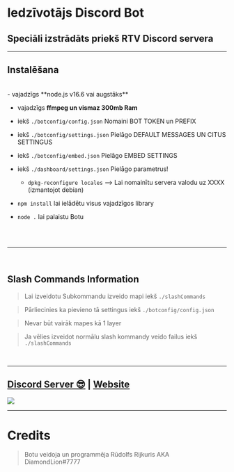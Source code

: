 # Iedzīvotājs Discord Bot
## Speciāli izstrādāts priekš RTV Discord servera


***

## Instalēšana

<br/>
- vajadzīgs **node.js v16.6 vai augstāks**

- vajadzīgs **ffmpeg un vismaz 300mb Ram**

- iekš `./botconfig/config.json` Nomaini BOT TOKEN un PREFIX

- iekš `./botconfig/settings.json` Pielāgo DEFAULT MESSAGES UN CITUS SETTINGUS

- iekš `./botconfig/embed.json` Pielāgo EMBED SETTINGS

- iekš `./dashboard/settings.json` Pielāgo parametrus!

    - `dpkg-reconfigure locales` --> Lai nomainītu servera valodu uz XXXX (izmantojot debian)

- `npm install` lai ielādētu visus vajadzīgos library

- `node .` lai palaistu Botu

<br/>
<br/>

***

<br/>

## Slash Commands Information

> Lai izveidotu Subkommandu izveido mapi iekš `./slashCommands`

> Pārliecinies ka pievieno tā settingus iekš `./botconfig/config.json`

> Nevar būt vairāk mapes kā 1 layer

> Ja vēlies izveidot normālu slash kommandy veido failus iekš `./slashCommands`

<br/>
  
***

## [Discord Server 😎](https://discord.gg/wt6qGu7Pyx) | [Website](https://rijkuris.com)
<a href="https://discord.gg/wt6qGu7Pyx"><img src="https://media.discordapp.net/attachments/886271014449844267/892400450693914745/tpose.jpg" /></a>

***
# Credits

> Botu veidoja un programmēja Rūdolfs Rijkuris AKA DiamondLion#7777

